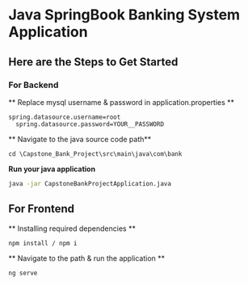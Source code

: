 # Java SpringBook Banking System Application

## Here are the Steps to Get Started

### For Backend

** Replace mysql username & password in application.properties **
```Properties
spring.datasource.username=root
  spring.datasource.password=YOUR__PASSWORD
```
** Navigate to the java source code path**

```Path
cd \Capstone_Bank_Project\src\main\java\com\bank
```

**Run your java application**
```bash
java -jar CapstoneBankProjectApplication.java
```

## For Frontend

** Installing required dependencies **

```bash
npm install / npm i
```

** Navigate to the path & run the application **

```Path
ng serve
```
